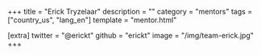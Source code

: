 +++
title = "Erick Tryzelaar"
description = ""
category = "mentors"
tags = ["country_us", "lang_en"]
template = "mentor.html"

[extra]
twitter = "@erickt"
github = "erickt"
image = "/img/team-erick.jpg"
+++
